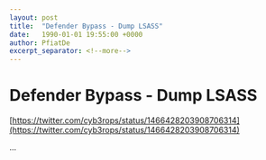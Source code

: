 ```yaml
---
layout: post
title:  "Defender Bypass - Dump LSASS"
date:   1990-01-01 19:55:00 +0000
author: PfiatDe
excerpt_separator: <!--more-->
---
```


# Defender Bypass - Dump LSASS
[https://twitter.com/cyb3rops/status/1466428203908706314](https://twitter.com/cyb3rops/status/1466428203908706314)

...
<!--more-->
